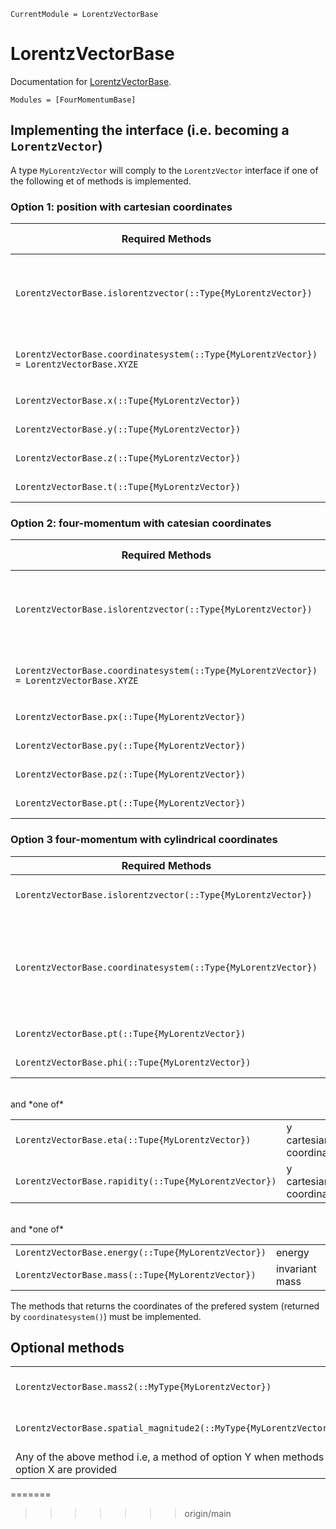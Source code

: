 ```@meta
CurrentModule = LorentzVectorBase
```

# LorentzVectorBase

Documentation for [LorentzVectorBase](https://github.com/JuliaHEP/LorentzVectorBase.jl).


```@autodocs
Modules = [FourMomentumBase]
```


## Implementing the interface (i.e. becoming a `LorentzVector`)

A type `MyLorentzVector` will comply to the `LorentzVector` interface if one of the following et of methods is implemented.

### Option 1: position with cartesian coordinates

| Required Methods                                             | Brief Description                               |
|--------------------------------------------------------------|-------------------------------------------------|
| `LorentzVectorBase.islorentzvector(::Type{MyLorentzVector})` | Declare that your type implements the interface |
| `LorentzVectorBase.coordinatesystem(::Type{MyLorentzVector}) = LorentzVectorBase.XYZE`  | Declare the preferred coordinated system |
| `LorentzVectorBase.x(::Tupe{MyLorentzVector})`               | x cartesian coordinate                          |
| `LorentzVectorBase.y(::Tupe{MyLorentzVector})`               | y cartesian coordinate                          |
| `LorentzVectorBase.z(::Tupe{MyLorentzVector})`               | z cartesian coordinate                          |
| `LorentzVectorBase.t(::Tupe{MyLorentzVector})`               | t cartesian coordinate                          |                                                             |                                                 |

### Option 2: four-momentum with catesian coordinates

| Required Methods                                             | Brief Description                               |
|--------------------------------------------------------------|-------------------------------------------------|
| `LorentzVectorBase.islorentzvector(::Type{MyLorentzVector})` | Declare that your type implements the interface |
| `LorentzVectorBase.coordinatesystem(::Type{MyLorentzVector}) = LorentzVectorBase.XYZE`  | Declare the preferred coordinated system |
| `LorentzVectorBase.px(::Tupe{MyLorentzVector})`              | x cartesian coordinate                          |
| `LorentzVectorBase.py(::Tupe{MyLorentzVector})`              | y cartesian coordinate                          |
| `LorentzVectorBase.pz(::Tupe{MyLorentzVector})`              | z cartesian coordinate                          |
| `LorentzVectorBase.pt(::Tupe{MyLorentzVector})`              | t cartesian coordinate                          |                                                             |                                                 |

### Option 3 four-momentum with cylindrical coordinates

| Required Methods                                             | Brief Description                               |
|--------------------------------------------------------------|-------------------------------------------------|
| `LorentzVectorBase.islorentzvector(::Type{MyLorentzVector})` | Declare that your type implements the interface |
| `LorentzVectorBase.coordinatesystem(::Type{MyLorentzVector})`| Declare the preferred coordinated system. Must return PtEtaPhiM, PtEtaPhiE, PtYPhiM, or PtYPhiE (from LorentzVectorBase).|
| `LorentzVectorBase.pt(::Tupe{MyLorentzVector})`              | x cartesian coordinate                          |
| `LorentzVectorBase.phi(::Tupe{MyLorentzVector})`             | z cartesian coordinate                          |

<br>
and *one of*

| | |
|-|-|
| `LorentzVectorBase.eta(::Tupe{MyLorentzVector})`             | y cartesian coordinate                          |
| `LorentzVectorBase.rapidity(::Tupe{MyLorentzVector})`        | y cartesian coordinate                          |

<br>
and *one of*

| | |
|-|-|
| `LorentzVectorBase.energy(::Tupe{MyLorentzVector})`          | energy |
| `LorentzVectorBase.mass(::Tupe{MyLorentzVector})`            | invariant mass  |

The methods that returns the coordinates of the prefered system (returned by `coordinatesystem()`) must be implemented.

## Optional methods

| | |
|-|-|
| `LorentzVectorBase.mass2(::MyType{MyLorentzVector})`              | mass to the square |
| `LorentzVectorBase.spatial_magnitude2(::MyType{MyLorentzVector})` | mass to the square |
| Any of the above method i.e, a method of option Y when methods of option X are provided || 
=======
>>>>>>> origin/main
